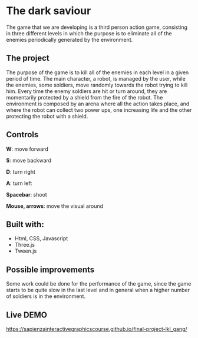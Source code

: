 # The dark saviour
The game that we are developing is a third person action game, consisting in three different levels in which the purpose is to eliminate all of the enemies periodically generated by the environment. 

## The project
The purpose of the game is to kill all of the enemies in each level in a given period of time. The main character, a robot, is managed by the user, while the enemies, some soldiers, move randomly towards the robot trying to kill him. Every time the enemy soldiers are hit or turn around, they are momentarily protected by a shield from the fire of the robot. The environment is composed by an arena where all the action takes place, and where the robot can collect two power ups, one increasing life and the other protecting the robot with a shield.

## Controls
**W**: move forward

**S**: move backward

**D**: turn right

**A**: turn left

**Spacebar**: shoot

**Mouse, arrows**: move the visual around

## Built with:
- Html, CSS, Javascript
- Three.js
- Tween.js

## Possible improvements
Some work could be done for the performance of the game, since the game starts to be quite slow in the last level and in general when a higher number of soldiers is in the environment. 

## Live DEMO
https://sapienzainteractivegraphicscourse.github.io/final-project-lkl_gang/
